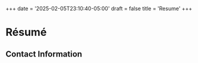 +++
date = '2025-02-05T23:10:40-05:00'
draft = false
title = 'Resume'
+++

# Résumé

## Contact Information